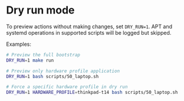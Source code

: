 # Dry run mode

To preview actions without making changes, set `DRY_RUN=1`.
APT and systemd operations in supported scripts will be logged but skipped.

Examples:

```bash
# Preview the full bootstrap
DRY_RUN=1 make run

# Preview only hardware profile application
DRY_RUN=1 bash scripts/50_laptop.sh

# Force a specific hardware profile in dry run
DRY_RUN=1 HARDWARE_PROFILE=thinkpad-t14 bash scripts/50_laptop.sh
```

